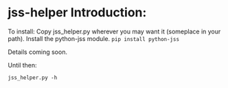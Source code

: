 jss-helper Introduction:
=================

To install:
Copy jss_helper.py wherever you may want it (someplace in your path).
Install the python-jss module.
```pip install python-jss```

Details coming soon.

Until then:

```jss_helper.py -h```
